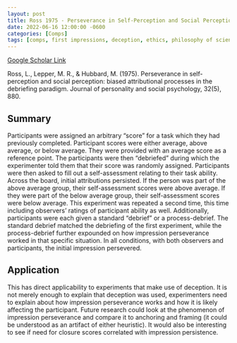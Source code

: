 ```yaml
---
layout: post
title: Ross 1975 - Perseverance in Self-Perception and Social Perception - Biased Attributional Processes in the Debriefing Paradigm
date: 2022-06-16 12:00:00 -0600
categories: [Comps]
tags: [comps, first impressions, deception, ethics, philosophy of science, anchoring, framing, debriefing, methods]
---
```

[Google Scholar Link](https://scholar.google.com/scholar?hl=en&as_sdt=0%2C45&q=Perseverance+in+Self-Perception+and+Social+Perception%3A+Biased+Attributional+Processes+in+the+Debriefing+Paradigm&btnG=)

Ross, L., Lepper, M. R., & Hubbard, M. (1975). Perseverance in self-perception and social perception: biased attributional processes in the debriefing paradigm. Journal of personality and social psychology, 32(5), 880.

## Summary
Participants were assigned an arbitrary “score” for a task which they had previously completed.  Participant scores were either average, above average, or below average.  They were provided with an average score as a reference point.  The participants were then “debriefed” during which the experimenter told them that their score was randomly assigned.  Participants were then asked to fill out a self-assessment relating to their task ability.  Across the board, initial attributions persisted.  If the person was part of the above average group, their self-assessment scores were above average.  If they were part of the below average group, their self-assessment scores were below average.  This experiment was repeated a second time, this time including observers’ ratings of participant ability as well.  Additionally, participants were each given a standard “debrief” or a process-debrief.  The standard debrief matched the debriefing of the first experiment, while the process-debrief further expounded on how impression perseverance worked in that specific situation.  In all conditions, with both observers and participants, the initial impression persevered.

## Application
This has direct applicability to experiments that make use of deception.  It is not merely enough to explain that deception was used, experimenters need to explain about how impression perseverance works and how it is likely affecting the participant.  Future research could look at the phenomenon of impression perseverance and compare it to anchoring and framing (it could be understood as an artifact of either heuristic).  It would also be interesting to see if need for closure scores correlated with impression persistence.